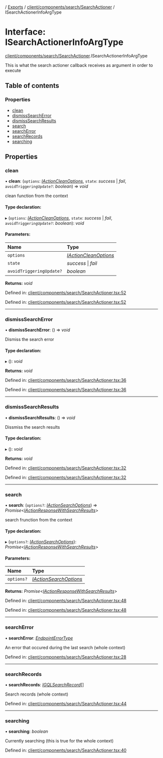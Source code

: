 [](../README.md) / [Exports](../modules.md) / [client/components/search/SearchActioner](../modules/client_components_search_searchactioner.md) / ISearchActionerInfoArgType

# Interface: ISearchActionerInfoArgType

[client/components/search/SearchActioner](../modules/client_components_search_searchactioner.md).ISearchActionerInfoArgType

This is what the search actioner callback receives as argument
in order to execute

## Table of contents

### Properties

- [clean](client_components_search_searchactioner.isearchactionerinfoargtype.md#clean)
- [dismissSearchError](client_components_search_searchactioner.isearchactionerinfoargtype.md#dismisssearcherror)
- [dismissSearchResults](client_components_search_searchactioner.isearchactionerinfoargtype.md#dismisssearchresults)
- [search](client_components_search_searchactioner.isearchactionerinfoargtype.md#search)
- [searchError](client_components_search_searchactioner.isearchactionerinfoargtype.md#searcherror)
- [searchRecords](client_components_search_searchactioner.isearchactionerinfoargtype.md#searchrecords)
- [searching](client_components_search_searchactioner.isearchactionerinfoargtype.md#searching)

## Properties

### clean

• **clean**: (`options`: [*IActionCleanOptions*](client_providers_item.iactioncleanoptions.md), `state`: *success* \| *fail*, `avoidTriggeringUpdate?`: *boolean*) => *void*

clean function from the context

#### Type declaration:

▸ (`options`: [*IActionCleanOptions*](client_providers_item.iactioncleanoptions.md), `state`: *success* \| *fail*, `avoidTriggeringUpdate?`: *boolean*): *void*

#### Parameters:

Name | Type |
:------ | :------ |
`options` | [*IActionCleanOptions*](client_providers_item.iactioncleanoptions.md) |
`state` | *success* \| *fail* |
`avoidTriggeringUpdate?` | *boolean* |

**Returns:** *void*

Defined in: [client/components/search/SearchActioner.tsx:52](https://github.com/onzag/itemize/blob/3efa2a4a/client/components/search/SearchActioner.tsx#L52)

Defined in: [client/components/search/SearchActioner.tsx:52](https://github.com/onzag/itemize/blob/3efa2a4a/client/components/search/SearchActioner.tsx#L52)

___

### dismissSearchError

• **dismissSearchError**: () => *void*

Dismiss the search error

#### Type declaration:

▸ (): *void*

**Returns:** *void*

Defined in: [client/components/search/SearchActioner.tsx:36](https://github.com/onzag/itemize/blob/3efa2a4a/client/components/search/SearchActioner.tsx#L36)

Defined in: [client/components/search/SearchActioner.tsx:36](https://github.com/onzag/itemize/blob/3efa2a4a/client/components/search/SearchActioner.tsx#L36)

___

### dismissSearchResults

• **dismissSearchResults**: () => *void*

Dissmiss the search results

#### Type declaration:

▸ (): *void*

**Returns:** *void*

Defined in: [client/components/search/SearchActioner.tsx:32](https://github.com/onzag/itemize/blob/3efa2a4a/client/components/search/SearchActioner.tsx#L32)

Defined in: [client/components/search/SearchActioner.tsx:32](https://github.com/onzag/itemize/blob/3efa2a4a/client/components/search/SearchActioner.tsx#L32)

___

### search

• **search**: (`options?`: [*IActionSearchOptions*](client_providers_item.iactionsearchoptions.md)) => *Promise*<[*IActionResponseWithSearchResults*](client_providers_item.iactionresponsewithsearchresults.md)\>

search frunction from the context

#### Type declaration:

▸ (`options?`: [*IActionSearchOptions*](client_providers_item.iactionsearchoptions.md)): *Promise*<[*IActionResponseWithSearchResults*](client_providers_item.iactionresponsewithsearchresults.md)\>

#### Parameters:

Name | Type |
:------ | :------ |
`options?` | [*IActionSearchOptions*](client_providers_item.iactionsearchoptions.md) |

**Returns:** *Promise*<[*IActionResponseWithSearchResults*](client_providers_item.iactionresponsewithsearchresults.md)\>

Defined in: [client/components/search/SearchActioner.tsx:48](https://github.com/onzag/itemize/blob/3efa2a4a/client/components/search/SearchActioner.tsx#L48)

Defined in: [client/components/search/SearchActioner.tsx:48](https://github.com/onzag/itemize/blob/3efa2a4a/client/components/search/SearchActioner.tsx#L48)

___

### searchError

• **searchError**: [*EndpointErrorType*](../modules/base_errors.md#endpointerrortype)

An error that occured during the last search (whole context)

Defined in: [client/components/search/SearchActioner.tsx:28](https://github.com/onzag/itemize/blob/3efa2a4a/client/components/search/SearchActioner.tsx#L28)

___

### searchRecords

• **searchRecords**: [*IGQLSearchRecord*](gql_querier.igqlsearchrecord.md)[]

Search records (whole context)

Defined in: [client/components/search/SearchActioner.tsx:44](https://github.com/onzag/itemize/blob/3efa2a4a/client/components/search/SearchActioner.tsx#L44)

___

### searching

• **searching**: *boolean*

Currently searching (this is true for the whole context)

Defined in: [client/components/search/SearchActioner.tsx:40](https://github.com/onzag/itemize/blob/3efa2a4a/client/components/search/SearchActioner.tsx#L40)
